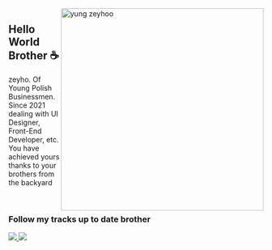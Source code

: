 <img src="https://raw.githubusercontent.com/MicaelliMedeiros/micaellimedeiros/master/image/computer-illustration.png" min-width="400px" max-width="400px" width="400px" align="right" alt="yung zeyhoo">

<h2>Hello World Brother ☕</h2>

<p>zeyho. Of Young Polish Businessmen. Since 2021 dealing with UI Designer, Front-End Developer, etc. You have achieved yours thanks to your brothers from the backyard
</p>

</br>

<h3>Follow my tracks up to date brother</h3> 

<div align="left">
  <a href="https://discord.gg/2sYMgF6MQ8" alt="Instagram">
    <img src="https://img.shields.io/badge/-Instagram-ff3a5e?style=for-the-badge&logo=Instagram&logoColor=FFF"/>
  </a>
  
  <a href="https://discord.gg/2sYMgF6MQ8" alt="Discord">
    <img src="https://img.shields.io/badge/-Discord-ff3a5e?style=for-the-badge&logo=Discord&logoColor=FFF"/>
  </a>
</div>
